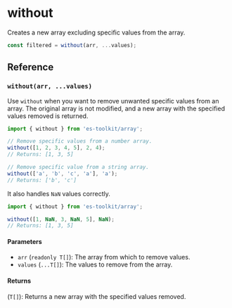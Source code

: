 # without

Creates a new array excluding specific values from the array.

```typescript
const filtered = without(arr, ...values);
```

## Reference

### `without(arr, ...values)`

Use `without` when you want to remove unwanted specific values from an array. The original array is not modified, and a new array with the specified values removed is returned.

```typescript
import { without } from 'es-toolkit/array';

// Remove specific values from a number array.
without([1, 2, 3, 4, 5], 2, 4);
// Returns: [1, 3, 5]

// Remove specific value from a string array.
without(['a', 'b', 'c', 'a'], 'a');
// Returns: ['b', 'c']
```

It also handles `NaN` values correctly.

```typescript
import { without } from 'es-toolkit/array';

without([1, NaN, 3, NaN, 5], NaN);
// Returns: [1, 3, 5]
```

#### Parameters

- `arr` (`readonly T[]`): The array from which to remove values.
- `values` (`...T[]`): The values to remove from the array.

#### Returns

(`T[]`): Returns a new array with the specified values removed.
